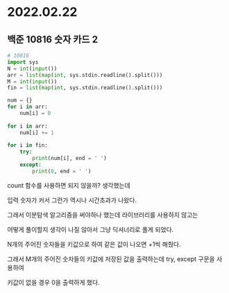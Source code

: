 # 2022.02.22

## 백준 10816 숫자 카드 2

```python
# 10816
import sys
N = int(input())
arr = list(map(int, sys.stdin.readline().split()))
M = int(input())
fin = list(map(int, sys.stdin.readline().split()))

num = {}
for i in arr:
    num[i] = 0
    
for i in arr:
    num[i] += 1
    
for i in fin:
    try:
        print(num[i], end = ' ')
    except:
        print(0, end = ' ')
```

 count 함수를 사용하면 되지 않을까? 생각했는데 

입력 숫자가 커서 그런가 역시나 시간초과가 나왔다. 

그래서 이분탐색 알고리즘을 써야하나 했는데 라이브러리를 사용하지 않고는 

어떻게 풀이할지 생각이 나질 않아서 그냥 딕셔너리로 풀게 되었다.



 N개의 주어진 숫자들을 키값으로 하여 같은 값이 나오면 +1씩 해줬다. 

그래서 M개의 주어진 숫자들의 키값에 저장된 값을 출력하는데 try, except 구문을 사용하여

키값이 없을 경우 0을 출력하게 했다. 